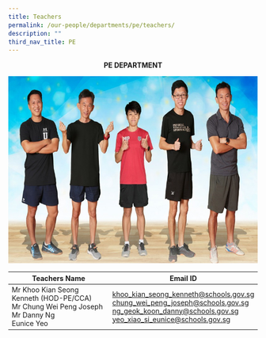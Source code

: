 ```yaml
---
title: Teachers
permalink: /our-people/departments/pe/teachers/
description: ""
third_nav_title: PE
---
```

**<center>PE DEPARTMENT</center>**

![](/images/Our%20People/Departments/PE/Physical%20Education%20Department_Fun.jpg)

<table>
<thead>
  <tr>
    <th>Teachers Name</th>
    <th>Email ID</th>
  </tr>
</thead>
<tbody>
  <tr>
    <td>Mr Khoo Kian Seong Kenneth (HOD-PE/CCA)<br>Mr Chung Wei Peng Joseph<br>Mr Danny Ng <br>Eunice Yeo</td>
    <td><a href="mailto:khoo_kian_seong_kenneth@schools.gov.sg">khoo_kian_seong_kenneth@schools.gov.sg</a><br><a href="mailto:chung_wei_peng_joseph@schools.gov.sg">chung_wei_peng_joseph@schools.gov.sg</a> <br><a href="mailto:ng_geok_koon_danny@schools.gov.sg">ng_geok_koon_danny@schools.gov.sg</a><br><a href="mailto:yeo_xiao_si_eunice@schools.gov.sg">yeo_xiao_si_eunice@schools.gov.sg</a></td>
  </tr>
</tbody>
</table>